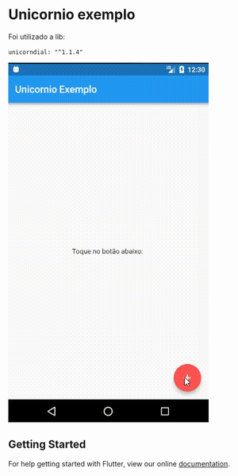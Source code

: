 # Unicornio exemplo

Foi utilizado a lib: 
```
unicorndial: "^1.1.4"
```

![Image](images/tela.gif)

## Getting Started

For help getting started with Flutter, view our online
[documentation](https://flutter.io/).

